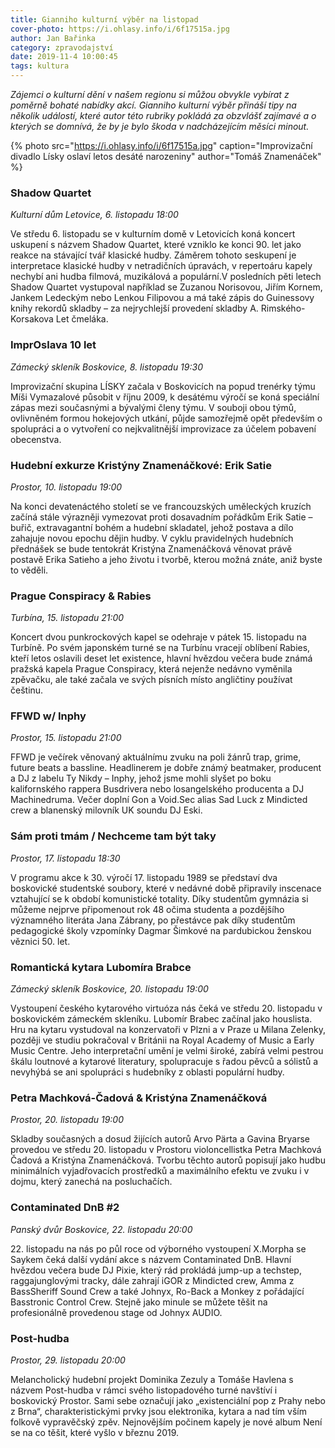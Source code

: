 ```yaml
---
title: Gianniho kulturní výběr na listopad
cover-photo: https://i.ohlasy.info/i/6f17515a.jpg
author: Jan Bařinka
category: zpravodajství
date: 2019-11-4 10:00:45
tags: kultura
---
```


*Zájemci o kulturní dění v našem regionu si můžou obvykle vybírat z poměrně bohaté nabídky akcí. Gianniho kulturní výběr přináší tipy na několik událostí, které autor této rubriky pokládá za obzvlášť zajímavé a o kterých se domnívá, že by je bylo škoda v nadcházejícím měsíci minout.*

{% photo src="https://i.ohlasy.info/i/6f17515a.jpg" caption="Improvizační divadlo Lísky oslaví letos desáté narozeniny" author="Tomáš Znamenáček" %}

### Shadow Quartet

*Kulturní dům Letovice, 6. listopadu 18:00*

Ve středu 6. listopadu se v kulturním domě v Letovicích koná koncert uskupení s názvem Shadow Quartet, které vzniklo ke konci 90. let jako reakce na stávající tvář klasické hudby. Záměrem tohoto seskupení je interpretace klasické hudby v netradičních úpravách, v repertoáru kapely nechybí ani hudba filmová, muzikálová a populární.V posledních pěti letech Shadow Quartet vystupoval například se Zuzanou Norisovou, Jiřím Kornem, Jankem Ledeckým nebo Lenkou Filipovou a má také zápis do Guinessovy knihy rekordů skladby – za nejrychlejší provedení skladby A. Rimského-Korsakova Let čmeláka.

### ImprOslava 10 let

*Zámecký skleník Boskovice, 8. listopadu 19:30*

Improvizační skupina LÍSKY začala v Boskovicích na popud trenérky týmu Míši Vymazalové působit v říjnu 2009, k desátému výročí se koná speciální zápas mezi současnými a bývalými členy týmu. V souboji obou týmů, ovlivněném formou hokejových utkání, půjde samozřejmě opět především o spolupráci a o vytvoření co nejkvalitnější improvizace za účelem pobavení obecenstva.

### Hudební exkurze Kristýny Znamenáčkové: Erik Satie

*Prostor, 10. listopadu 19:00*

Na konci devatenáctého století se ve francouzských uměleckých kruzích začíná stále výrazněji vymezovat proti dosavadním pořádkům Erik Satie – buřič, extravagantní bohém a hudební skladatel, jehož postava a dílo zahajuje novou epochu dějin hudby. V cyklu pravidelných hudebních přednášek se bude tentokrát Kristýna Znamenáčková věnovat právě postavě Erika Satieho a jeho životu i tvorbě, kterou možná znáte, aniž byste to věděli.

### Prague Conspiracy & Rabies

*Turbína, 15. listopadu 21:00*

Koncert dvou punkrockových kapel se odehraje v pátek 15. listopadu na Turbíně. Po svém japonském turné se na Turbínu vracejí oblíbení Rabies, kteří letos oslavili deset let existence, hlavní hvězdou večera bude známá pražská kapela Prague Conspiracy, která nejenže nedávno vyměnila zpěvačku, ale také začala ve svých písních místo angličtiny používat češtinu.

### FFWD w/ Inphy

*Prostor, 15. listopadu 21:00*

FFWD je večírek věnovaný aktuálnímu zvuku na poli žánrů trap, grime, future beats a bassline. Headlinerem je dobře známý beatmaker, producent a DJ z labelu Ty Nikdy – Inphy, jehož jsme mohli slyšet po boku kalifornského rappera Busdrivera nebo losangelského producenta a DJ Machinedruma. Večer doplní Gon a Void.Sec alias Sad Luck z Mindicted crew a blanenský milovník UK soundu DJ Eski.

### Sám proti tmám / Nechceme tam být taky

*Prostor, 17. listopadu 18:30*

V programu akce k 30. výročí 17. listopadu 1989 se představí dva boskovické studentské soubory, které v nedávné době připravily inscenace vztahující se k období komunistické totality. Díky studentům gymnázia si můžeme nejprve připomenout rok 48 očima studenta a pozdějšího významného literáta Jana Zábrany, po přestávce pak díky studentům pedagogické školy vzpomínky Dagmar Šimkové na pardubickou ženskou věznici 50. let. 

### Romantická kytara Lubomíra Brabce

*Zámecký skleník Boskovice, 20. listopadu 19:00*

Vystoupení českého kytarového virtuóza nás čeká ve středu 20. listopadu v boskovickém zámeckém skleníku. Lubomír Brabec začínal jako houslista. Hru na kytaru vystudoval na konzervatoři v Plzni a v Praze u Milana Zelenky, později ve studiu pokračoval v Británii na Royal Academy of Music a Early Music Centre. Jeho interpretační umění je velmi široké, zabírá velmi pestrou škálu loutnové a kytarové literatury, spolupracuje s řadou pěvců a sólistů a nevyhýbá se ani spolupráci s hudebníky z oblasti populární hudby. 

### Petra Machková-Čadová & Kristýna Znamenáčková

*Prostor, 20. listopadu 19:00*

Skladby současných a dosud žijících autorů Arvo Pärta a Gavina Bryarse provedou ve středu 20. listopadu v Prostoru violoncellistka Petra Machková Čadová a Kristýna Znamenáčková. Tvorbu těchto autorů popisují jako hudbu minimálních vyjadřovacích prostředků a maximálního efektu ve zvuku i v dojmu, který zanechá na posluchačích.

### Contaminated DnB #2

*Panský dvůr Boskovice, 22. listopadu 20:00*

22\. listopadu na nás po půl roce od výborného vystoupení X.Morpha se Saykem čeká další vydání akce s názvem Contaminated DnB. Hlavní hvězdou večera bude DJ Pixie, který rád prokládá jump-up a techstep, raggajunglovými tracky, dále zahrají iGOR z Mindicted crew, Amma z BassSheriff Sound Crew a také Johnyx, Ro-Back a Monkey z pořádající Basstronic Control Crew. Stejně jako minule se můžete těšit na profesionálně provedenou stage od Johnyx AUDIO.

### Post-hudba

*Prostor, 29. listopadu 20:00*

Melancholický hudební projekt Dominika Zezuly a Tomáše Havlena s názvem Post-hudba v rámci svého listopadového turné navštíví i boskovický Prostor. Sami sebe označují jako „existenciální pop z Prahy nebo z Brna“, charakteristickými prvky jsou elektronika, kytara a nad tím vším folkově vypravěčský zpěv. Nejnovějším počinem kapely je nové album Není se na co těšit, které vyšlo v březnu 2019.

